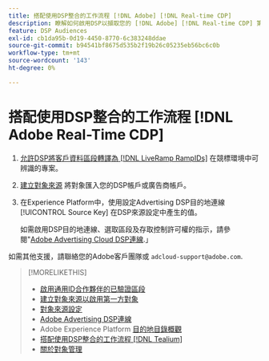 ```yaml
---
title: 搭配使用DSP整合的工作流程 [!DNL Adobe] [!DNL Real-time CDP]
description: 瞭解如何啟用DSP以擷取您的 [!DNL Adobe] [!DNL Real-time CDP] 第一方區段。
feature: DSP Audiences
exl-id: cb1da95b-0d19-4450-8770-6c383248ddae
source-git-commit: b94541bf8675d535b2f19b26c05235eb56bc6c0b
workflow-type: tm+mt
source-wordcount: '143'
ht-degree: 0%

---
```


# 搭配使用DSP整合的工作流程 [!DNL Adobe Real-Time CDP]

1. [允許DSP將客戶資料區段轉譯為 [!DNL LiveRamp RampIDs]](source-universal-id.md) 在競標環境中可辨識的專案。<!-- I don't think I need this here: This requires DSP account-level and campaign-level settings to enable segment sharing with [!DNL LiveRamp], which will translate customer data to [!DNL RampIDs] to create targetable segments. Your Adobe Account Team will perform this configuration. -->

1. [建立對象來源](source-create.md) 將對象匯入您的DSP帳戶或廣告商帳戶。

1. 在Experience Platform中，使用設定Advertising DSP目的地連線 [!UICONTROL Source Key] 在DSP來源設定中產生的值。

   如需啟用DSP目的地連線、選取區段及存取控制許可權的指示，請參閱&quot;[Adobe Advertising Cloud DSP連線](https://experienceleague.adobe.com/docs/experience-platform/destinations/catalog/advertising/adobe-advertising-cloud-connection.html).」

如需其他支援，請聯絡您的Adobe客戶團隊或 `adcloud-support@adobe.com`.


>[!MORELIKETHIS]
>
>* [啟用通用ID合作夥伴的已驗證區段](source-universal-id.md)
>* [建立對象來源以啟用第一方對象](source-create.md)
>* [對象來源設定](source-settings.md)
>* [Adobe Advertising DSP連線](https://experienceleague.adobe.com/docs/experience-platform/destinations/catalog/advertising/adobe-advertising-cloud-connection.html)
>* Adobe Experience Platform [目的地目錄概觀](https://experienceleague.adobe.com/docs/experience-platform/destinations/catalog/overview.html)
>* [搭配使用DSP整合的工作流程 [!DNL Tealium]](/help/dsp/audiences/sources/source-tealium.md)
>* [關於對象管理](/help/dsp/audiences/audience-about.md)
